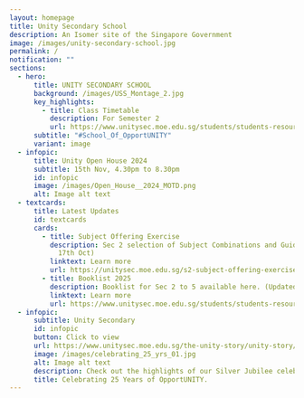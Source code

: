 ```yaml
---
layout: homepage
title: Unity Secondary School
description: An Isomer site of the Singapore Government
image: /images/unity-secondary-school.jpg
permalink: /
notification: ""
sections:
  - hero:
      title: UNITY SECONDARY SCHOOL
      background: /images/USS_Montage_2.jpg
      key_highlights:
        - title: Class Timetable
          description: For Semester 2
          url: https://www.unitysec.moe.edu.sg/students/students-resources/classtimetable/
      subtitle: "#School_Of_OpportUNITY"
      variant: image
  - infopic:
      title: Unity Open House 2024
      subtitle: 15th Nov, 4.30pm to 8.30pm
      id: infopic
      image: /images/Open_House__2024_MOTD.png
      alt: Image alt text
  - textcards:
      title: Latest Updates
      id: textcards
      cards:
        - title: Subject Offering Exercise
          description: Sec 2 selection of Subject Combinations and Guidelines. (Updated on
            17th Oct)
          linktext: Learn more
          url: https://unitysec.moe.edu.sg/s2-subject-offering-exercise/
        - title: Booklist 2025
          description: Booklist for Sec 2 to 5 available here. (Updated on 24th Oct)
          linktext: Learn more
          url: https://www.unitysec.moe.edu.sg/students/students-resources/2025-booklist/
  - infopic:
      subtitle: Unity Secondary
      id: infopic
      button: Click to view
      url: https://www.unitysec.moe.edu.sg/the-unity-story/unity-story/
      image: /images/celebrating_25_yrs_01.jpg
      alt: Image alt text
      description: Check out the highlights of our Silver Jubilee celebration here.
      title: Celebrating 25 Years of OpportUNITY.
---
```

